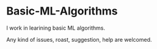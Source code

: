 # Basic-ML-Algorithms
I work in learining basic ML algorithms.


Any kind of issues, roast, suggestion, help are welcomed.
